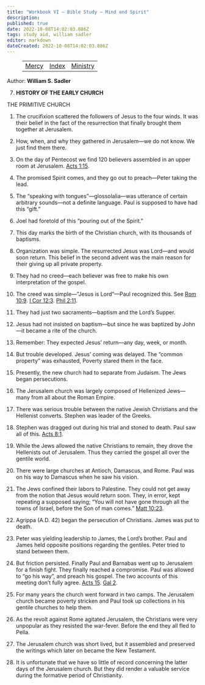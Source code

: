```yaml
---
title: "Workbook VI — Bible Study — Mind and Spirit"
description: 
published: true
date: 2022-10-08T14:02:03.086Z
tags: study aid, william sadler
editor: markdown
dateCreated: 2022-10-08T14:02:03.086Z
---
```


<figure class="table chapter-navigator">
	<table>
		<tbody>
		<tr>
			<td><a href="/en/article/William_S_Sadler/Workbook_6_Bible_Study/Mercy">Mercy</a></td>
			<td><a href="/en/article/William_S_Sadler/Workbook_6_Bible_Study/Index">Index</a></td>
			<td><a href="/en/article/William_S_Sadler/Workbook_6_Bible_Study/Ministry">Ministry</a></td>
		</tr>
		</tbody>
	</table>
</figure>

Author: **William S. Sadler**


7. **HISTORY OF THE EARLY CHURCH**

THE PRIMITIVE CHURCH

1. The crucifixion scattered the followers of Jesus to the four winds. It was their belief in the fact of the resurrection that finally brought them together at Jerusalem.

2. How, when, and why they gathered in Jerusalem—we do not know. We just find them there.

3. On the day of Pentecost we find 120 believers assembled in an upper room at Jerusalem. [Acts 1:15](/en/Bible/Acts_of_the_Apostles/1#v15).

4. The promised Spirit comes, and they go out to preach—Peter taking the lead.

5. The “speaking with tongues”—glossolalia—was utterance of certain arbitrary sounds—not a definite language. Paul is supposed to have had this “gift.”

6. Joel had foretold of this “pouring out of the Spirit.”

7. This day marks the birth of the Christian church, with its thousands of baptisms.

8. Organization was simple. The resurrected Jesus was Lord—and would soon return. This belief in the second advent was the main reason for their giving up all private property.

9. They had no creed—each believer was free to make his own interpretation of the gospel.

10. The creed was simple—”Jesus is Lord”—Paul recognized this. See [Rom 10:9](/en/Bible/Romans/10#v9). [I Cor 12:3](/en/Bible/1_Corinthians/12#v3). [Phil 2:11](/en/Bible/Philippians/2#v11).

11. They had just two sacraments—baptism and the Lord’s Supper.

12. Jesus had not insisted on baptism—but since he was baptized by John—it became a rite of the church.

13. Remember: They expected Jesus’ return—any day, week, or month.

14. But trouble developed. Jesus’ coming was delayed. The “common property” was exhausted, Poverty stared them in the face.

15. Presently, the new church had to separate from Judaism. The Jews began persecutions.

16. The Jerusalem church was largely composed of Hellenized Jews—many from all about the Roman Empire.

17. There was serious trouble between the native Jewish Christians and the Hellenist converts. Stephen was leader of the Greeks.

18. Stephen was dragged out during his trial and stoned to death. Paul saw all of this. [Acts 8:1](/en/Bible/Acts_of_the_Apostles/8#v1).

19. While the Jews allowed the native Christians to remain, they drove the Hellenists out of Jerusalem. Thus they carried the gospel all over the gentile world.

20. There were large churches at Antioch, Damascus, and Rome. Paul was on his way to Damascus when he saw his vision.

21. The Jews confined their labors to Palestine. They could not get away from the notion that Jesus would return soon. They, in error, kept repeating a supposed saying; “You will not have gone through all the towns of Israel, before the Son of man comes.” [Matt 10:23](/en/Bible/Matthew/10#v23).

22. Agrippa (A.D. 42) began the persecution of Christians. James was put to death.

23. Peter was yielding leadership to James, the Lord’s brother. Paul and James held opposite positions regarding the gentiles. Peter tried to stand between them.

24. But friction persisted. Finally Paul and Barnabas went up to Jerusalem for a finish fight. They finally reached a compromise. Paul was allowed to “go his way”, and preach his gospel. The two accounts of this meeting don’t fully agree. [Acts 15](/en/Bible/Acts_of_the_Apostles/15.htm). [Gal 2](/en/Bible/Galatians/2.htm).

25. For many years the church went forward in two camps. The Jerusalem church became poverty stricken and Paul took up collections in his gentile churches to help them.

26. As the revolt against Rome agitated Jerusalem, the Christians were very unpopular as they resisted the war-fever. Before the end they all fled to Pella.

27. The Jerusalem church was short lived, but it assembled and preserved the writings which later on became the New Testament.

28. It is unfortunate that we have so little of record concerning the latter days of the Jerusalem church. But they did render a valuable service during the formative period of Christianity.


<br>

